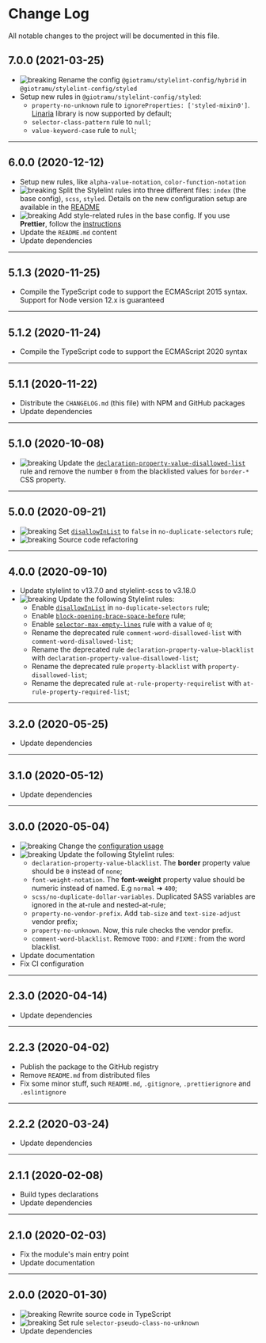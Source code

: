 # Change Log

All notable changes to the project will be documented in this file.

## 7.0.0 (2021-03-25)

- ![breaking] Rename the config `@giotramu/stylelint-config/hybrid` in `@giotramu/stylelint-config/styled`
- Setup new rules in `@giotramu/stylelint-config/styled`:
  - `property-no-unknown` rule to `ignoreProperties: ['styled-mixin0']`. [Linaria](https://github.com/callstack/linaria) library is now supported by default;
  - `selector-class-pattern` rule to `null`;
  - `value-keyword-case` rule to `null`;

---

## 6.0.0 (2020-12-12)

- Setup new rules, like `alpha-value-notation`, `color-function-notation`
- ![breaking] Split the Stylelint rules into three different files: `index` (the base config), `scss`, `styled`. Details on the new configuration setup are available in the [README](https://github.com/giotramu/stylelint-config#configs)
- ![breaking] Add style-related rules in the base config. If you use **Prettier**, follow the [instructions](https://github.com/giotramu/stylelint-config#prettier)
- Update the `README.md` content
- Update dependencies

---

## 5.1.3 (2020-11-25)

- Compile the TypeScript code to support the ECMAScript 2015 syntax. Support for Node version 12.x is guaranteed

---

## 5.1.2 (2020-11-24)

- Compile the TypeScript code to support the ECMAScript 2020 syntax

---

## 5.1.1 (2020-11-22)

- Distribute the `CHANGELOG.md` (this file) with NPM and GitHub packages
- Update dependencies

---

## 5.1.0 (2020-10-08)

- ![breaking] Update the [`declaration-property-value-disallowed-list`](https://stylelint.io/user-guide/rules/declaration-property-value-disallowed-list) rule and remove the number `0` from the blacklisted values for `border-*` CSS property.

---

## 5.0.0 (2020-09-21)

- ![breaking] Set [`disallowInList`](https://stylelint.io/user-guide/rules/no-duplicate-selectors#optional-secondary-options) to `false` in `no-duplicate-selectors` rule;
- ![breaking] Source code refactoring

---

## 4.0.0 (2020-09-10)

- Update stylelint to v13.7.0 and stylelint-scss to v3.18.0
- ![breaking] Update the following Stylelint rules:
  - Enable [`disallowInList`](https://stylelint.io/user-guide/rules/no-duplicate-selectors#optional-secondary-options) in `no-duplicate-selectors` rule;
  - Enable [`block-opening-brace-space-before`](https://stylelint.io/user-guide/rules/block-opening-brace-space-before#block-opening-brace-space-before) rule;
  - Enable [`selector-max-empty-lines`](https://stylelint.io/user-guide/rules/selector-max-empty-lines#selector-max-empty-lines) rule with a value of `0`;
  - Rename the deprecated rule `comment-word-disallowed-list` with `comment-word-disallowed-list`;
  - Rename the deprecated rule `declaration-property-value-blacklist` with `declaration-property-value-disallowed-list`;
  - Rename the deprecated rule `property-blacklist` with `property-disallowed-list`;
  - Rename the deprecated rule `at-rule-property-requirelist` with `at-rule-property-required-list`;

---

## 3.2.0 (2020-05-25)

- Update dependencies

---

## 3.1.0 (2020-05-12)

- Update dependencies

---

## 3.0.0 (2020-05-04)

- ![breaking] Change the [configuration usage](https://github.com/giotramu/stylelint-config#usage)
- ![breaking] Update the following Stylelint rules:
  - `declaration-property-value-blacklist`. The **border** property value should be `0` instead of `none`;
  - `font-weight-notation`. The **font-weight** property value should be numeric instead of named. E.g `normal` ➜ `400`;
  - `scss/no-duplicate-dollar-variables`. Duplicated SASS variables are ignored in the at-rule and nested-at-rule;
  - `property-no-vendor-prefix`. Add `tab-size` and `text-size-adjust` vendor prefix;
  - `property-no-unknown`. Now, this rule checks the vendor prefix.
  - `comment-word-blacklist`. Remove `TODO:` and `FIXME:` from the word blacklist.
- Update documentation
- Fix CI configuration

---

## 2.3.0 (2020-04-14)

- Update dependencies

---

## 2.2.3 (2020-04-02)

- Publish the package to the GitHub registry
- Remove `README.md` from distributed files
- Fix some minor stuff, such `README.md`, `.gitignore`, `.prettierignore` and `.eslintignore`

---

## 2.2.2 (2020-03-24)

- Update dependencies

---

## 2.1.1 (2020-02-08)

- Build types declarations
- Update dependencies

---

## 2.1.0 (2020-02-03)

- Fix the module's main entry point
- Update documentation

---

## 2.0.0 (2020-01-30)

- ![breaking] Rewrite source code in TypeScript
- ![breaking] Set rule `selector-pseudo-class-no-unknown`
- Update dependencies

[breaking]: https://shields.io/badge/-breaking-202d3a?style=flat-square
